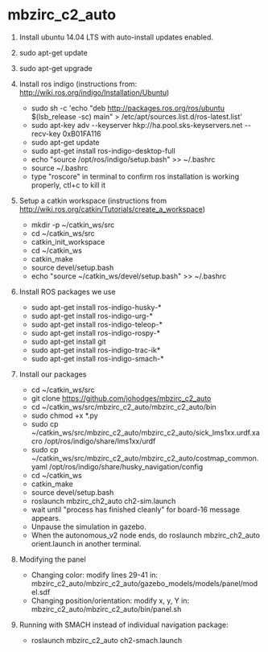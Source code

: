 # mbzirc_c2_auto

1. Install ubuntu 14.04 LTS with auto-install updates enabled.
2. sudo apt-get update
3. sudo apt-get upgrade
4. Install ros indigo (instructions from: http://wiki.ros.org/indigo/Installation/Ubuntu)
    * sudo sh -c 'echo "deb http://packages.ros.org/ros/ubuntu $(lsb_release -sc) main" > /etc/apt/sources.list.d/ros-latest.list'
    * sudo apt-key adv --keyserver hkp://ha.pool.sks-keyservers.net --recv-key 0xB01FA116
    * sudo apt-get update
    * sudo apt-get install ros-indigo-desktop-full
    * echo "source /opt/ros/indigo/setup.bash" >> ~/.bashrc
    * source ~/.bashrc
    * type "roscore" in terminal to confirm ros installation is working properly, ctl+c to kill it
5. Setup a catkin workspace (instructions from http://wiki.ros.org/catkin/Tutorials/create_a_workspace)
    * mkdir -p ~/catkin_ws/src
    * cd ~/catkin_ws/src
    * catkin_init_workspace
    * cd ~/catkin_ws
    * catkin_make
    * source devel/setup.bash
    * echo "source ~/catkin_ws/devel/setup.bash" >> ~/.bashrc
6. Install ROS packages we use
    * sudo apt-get install ros-indigo-husky-*
    * sudo apt-get install ros-indigo-urg-*
    * sudo apt-get install ros-indigo-teleop-*
    * sudo apt-get install ros-indigo-rospy-*
    * sudo apt-get install git
    * sudo apt-get install ros-indigo-trac-ik*
    * sudo apt-get install ros-indigo-smach-*

7. Install our packages
    * cd ~/catkin_ws/src
    * git clone https://github.com/johodges/mbzirc_c2_auto
    * cd ~/catkin_ws/src/mbzirc_c2_auto/mbzirc_c2_auto/bin
    * sudo chmod +x *.py
    * sudo cp ~/catkin_ws/src/mbzirc_c2_auto/mbzirc_c2_auto/sick_lms1xx.urdf.xacro /opt/ros/indigo/share/lms1xx/urdf
    * sudo cp ~/catkin_ws/src/mbzirc_c2_auto/mbzirc_c2_auto/costmap_common.yaml /opt/ros/indigo/share/husky_navigation/config
    * cd ~/catkin_ws
    * catkin_make
    * source devel/setup.bash
    * roslaunch mbzirc_ch2_auto ch2-sim.launch
    * wait until "process has finished cleanly" for board-16 message appears.
    * Unpause the simulation in gazebo.
    * When the autonomous_v2 node ends, do roslaunch mbzirc_ch2_auto orient.launch in another terminal.

8. Modifying the panel
    * Changing color: modify lines 29-41 in: mbzirc_c2_auto/mbzirc_c2_auto/gazebo_models/models/panel/model.sdf
    * Changing position/orientation: modify x, y, Y in: mbzirc_c2_auto/mbzirc_c2_auto/bin/panel.sh

9. Running with SMACH instead of individual navigation package:
    * roslaunch mbzirc_c2_auto ch2-smach.launch
